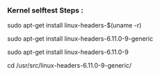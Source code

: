 ### Kernel selftest Steps :

sudo apt-get install linux-headers-$(uname -r)

sudo apt-get install linux-headers-6.11.0-9-generic

sudo apt-get install linux-headers-6.11.0-9

cd /usr/src/linux-headers-6.11.0-9-generic/


